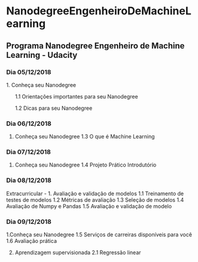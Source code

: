 # NanodegreeEngenheiroDeMachineLearning
## Programa Nanodegree Engenheiro de Machine Learning - Udacity

### Dia 05/12/2018
<p>1. Conheça seu Nanodegree </p>
  <p> &nbsp;&nbsp;&nbsp;&nbsp;&nbsp; 1.1 Orientações importantes para seu Nanodegree </p>
  <p> &nbsp;&nbsp;&nbsp;&nbsp;&nbsp; 1.2 Dicas para seu Nanodegree </p>

### Dia 06/12/2018
1. Conheça seu Nanodegree
  1.3 O que é Machine Learning

### Dia 07/12/2018
1. Conheça seu Nanodegree
  1.4 Projeto Prático Introdutório
  
### Dia 08/12/2018
Extracurricular - 1. Avaliação e validação de modelos
  1.1 Treinamento de testes de modelos
  1.2 Métricas de avaliação
  1.3 Seleção de modelos
  1.4 Avaliação de Numpy e Pandas
  1.5 Avaliação e validação de modelo

### Dia 09/12/2018
1.Conheça seu Nanodegree
  1.5 Serviços de carreiras disponíveis para você
  1.6 Avaliação prática
  
2. Aprendizagem supervisionada
  2.1 Regressão linear

